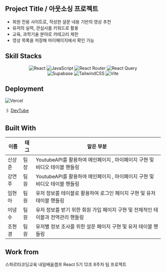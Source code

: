 ## Project Title / 아웃소싱 프로젝트

- 회원 전용 사이트로, 작성한 설문 내용 기반의 영상 추천
- 유저의 실력, 관심사를 키워드로 활용
- 교육, 과학기술 분야로 카테고리 제한
- 영상 목록을 저장해 마이페이지에서 확인 가능

## Skill Stacks

<div align = "center">

![React](https://img.shields.io/badge/react-%2320232a.svg?style=for-the-badge&logo=react&logoColor=%2361DAFB) ![JavaScript](https://img.shields.io/badge/JavaScript-323330?style=for-the-badge&logo=javascript&logoColor=F7DF1E) ![React Router](https://img.shields.io/badge/React_Router-CA4245?style=for-the-badge&logo=react-router&logoColor=white) ![React Query](https://img.shields.io/badge/-React%20Query-FF4154?style=for-the-badge&logo=react%20query&logoColor=white) </br>![Supabase](https://img.shields.io/badge/Supabase-3ECF8E?style=for-the-badge&logo=supabase&logoColor=white) ![TailwindCSS](https://img.shields.io/badge/tailwindcss-%2338B2AC.svg?style=for-the-badge&logo=tailwind-css&logoColor=white)
![Vite](https://img.shields.io/badge/vite-%23646CFF.svg?style=for-the-badge&logo=vite&logoColor=white)

</div>

## Deployment

![Vercel](https://img.shields.io/badge/Vercel-000000.svg?style=for-the-badge&logo=Vercel&logoColor=white)

🖇️ [DevTube](https://devtube-two.vercel.app/)

## Built With

| 이름   | 태그 | 맡은 부분                                                                        |
| ------ | ---- | -------------------------------------------------------------------------------- |
| 신상준 | 팀장 | YoutubeAPI를 활용하여 메인페이지 , 마이페이지 구현 및 비디오 테이블 핸들링       |
| 강연주 | 팀원 | YoutubeAPI를 활용하여 메인페이지 , 마이페이지 구현 및 비디오 테이블 핸들링       |
| 임현아 | 팀원 | 유저 정보를 테이블로 활용하여 로그인 페이지 구현 및 유저 테이블 핸들링           |
| 이녕수 | 팀원 | 유저 정보를 받기 위한 회원 가입 페이지 구현 및 전체적인 테이블과 전역관리 핸들링 |
| 조현경 | 팀원 | 유저별 정보 조사를 위한 설문 페이지 구현 및 유저 테이블 핸들링                   |

## Work from

스파르타코딩교육 내일배움캠프 React 5기 12조 8주차 팀 프로젝트
